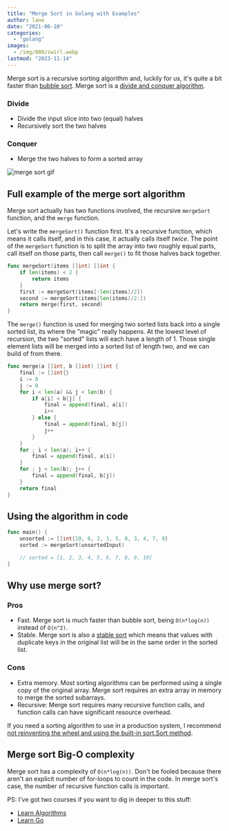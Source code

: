 ```yaml
---
title: "Merge Sort in Golang with Examples"
author: lane
date: "2021-06-10"
categories:
  - "golang"
images:
  - /img/800/swirl.webp
lastmod: "2023-11-14"
---
```


Merge sort is a recursive sorting algorithm and, luckily for us, it's quite a bit faster than [bubble sort](/golang/bubble-sort-golang/). Merge sort is a [divide and conquer algorithm](https://en.wikipedia.org/wiki/Divide-and-conquer_algorithm).

### Divide

- Divide the input slice into two (equal) halves
- Recursively sort the two halves

### Conquer

- Merge the two halves to form a sorted array

![merge sort gif](/img/800/merge_sort_gif.gif)

## Full example of the merge sort algorithm

Merge sort actually has two functions involved, the recursive `mergeSort` function, and the `merge` function.

Let's write the `mergeSort()` function first. It's a recursive function, which means it calls itself, and in this case, it actually calls itself _twice_. The point of the `mergeSort` function is to split the array into two roughly equal parts, call itself on those parts, then call `merge()` to fit those halves back together.

```go
func mergeSort(items []int) []int {
    if len(items) < 2 {
        return items
    }
    first := mergeSort(items[:len(items)/2])
    second := mergeSort(items[len(items)/2:])
    return merge(first, second)
}
```

The `merge()` function is used for merging two sorted lists back into a single sorted list, its where the "magic" really happens. At the lowest level of recursion, the two "sorted" lists will each have a length of 1. Those single element lists will be merged into a sorted list of length two, and we can build of from there.

```go
func merge(a []int, b []int) []int {
    final := []int{}
    i := 0
    j := 0
    for i < len(a) && j < len(b) {
        if a[i] < b[j] {
            final = append(final, a[i])
            i++
        } else {
            final = append(final, b[j])
            j++
        }
    }
    for ; i < len(a); i++ {
        final = append(final, a[i])
    }
    for ; j < len(b); j++ {
        final = append(final, b[j])
    }
    return final
}
```

## Using the algorithm in code

```go
func main() {
    unsorted := []int{10, 6, 2, 1, 5, 8, 3, 4, 7, 9}
    sorted := mergeSort(unsortedInput)

    // sorted = [1, 2, 3, 4, 5, 6, 7, 8, 9, 10]
}
```

## Why use merge sort?

### Pros

- Fast. Merge sort is much faster than bubble sort, being `O(n*log(n))` instead of `O(n^2)`.
- Stable. Merge sort is also a [stable sort](https://en.wikipedia.org/wiki/Category:Stable_sorts) which means that values with duplicate keys in the original list will be in the same order in the sorted list.

### Cons

- Extra memory. Most sorting algorithms can be performed using a single copy of the original array. Merge sort requires an extra array in memory to merge the sorted subarrays.
- Recursive: Merge sort requires many recursive function calls, and function calls can have significant resource overhead.

If you need a sorting algorithm to use in a production system, I recommend [not reinventing the wheel and using the built-in sort.Sort method](/golang/sorting-in-go-dont-reinvent-this-wheel/).

## Merge sort Big-O complexity

Merge sort has a complexity of `O(n*log(n))`. Don't be fooled because there aren't an explicit number of for-loops to count in the code. In merge sort's case, the number of recursive function calls is important.

PS: I've got two courses if you want to dig in deeper to this stuff:

- [Learn Algorithms](https://www.boot.dev/courses/learn-algorithms-python)
- [Learn Go](https://www.boot.dev/courses/learn-golang)
